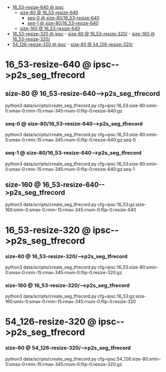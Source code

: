 <!-- MarkdownTOC -->

- [16_53-resize-640       @ ipsc](#16_53_resize_640___ipsc_)
    - [size-80       @ 16_53-resize-640](#size_80___16_53_resize_640_)
        - [seq-0       @ size-80/16_53-resize-640](#seq_0___size_80_16_53_resize_640_)
        - [seq-1       @ size-80/16_53-resize-640](#seq_1___size_80_16_53_resize_640_)
    - [size-160       @ 16_53-resize-640](#size_160___16_53_resize_640_)
- [16_53-resize-320       @ ipsc](#16_53_resize_320___ipsc_)
        - [size-80       @ 16_53-resize-320/](#size_80___16_53_resize_320__)
        - [size-160       @ 16_53-resize-320/](#size_160___16_53_resize_320__)
- [54_126-resize-320       @ ipsc](#54_126_resize_320___ipsc_)
        - [size-80       @ 54_126-resize-320/](#size_80___54_126_resize_320_)

<!-- /MarkdownTOC -->

<a id="16_53_resize_640___ipsc_"></a>
# 16_53-resize-640       @ ipsc-->p2s_seg_tfrecord
<a id="size_80___16_53_resize_640_"></a>
## size-80       @ 16_53-resize-640-->p2s_seg_tfrecord
python3 data/scripts/create_seg_tfrecord.py cfg=ipsc:16_53:size-80:smin-0:smax-0:rmin-15:rmax-345:rnum-0:flip-0:resize-640:gz
<a id="seq_0___size_80_16_53_resize_640_"></a>
### seq-0       @ size-80/16_53-resize-640-->p2s_seg_tfrecord
python3 data/scripts/create_seg_tfrecord.py cfg=ipsc:16_53:size-80:smin-0:smax-0:rmin-15:rmax-345:rnum-0:flip-0:resize-640:gz:seq-0
<a id="seq_1___size_80_16_53_resize_640_"></a>
### seq-1       @ size-80/16_53-resize-640-->p2s_seg_tfrecord
python3 data/scripts/create_seg_tfrecord.py cfg=ipsc:16_53:size-80:smin-0:smax-0:rmin-15:rmax-345:rnum-0:flip-0:resize-640:gz:seq-1

<a id="size_160___16_53_resize_640_"></a>
## size-160       @ 16_53-resize-640-->p2s_seg_tfrecord
python3 data/scripts/create_seg_tfrecord.py cfg=ipsc:16_53:gz:size-160:smin-0:smax-0:rmin-15:rmax-345:rnum-0:flip-0:resize-640

<a id="16_53_resize_320___ipsc_"></a>
# 16_53-resize-320       @ ipsc-->p2s_seg_tfrecord
<a id="size_80___16_53_resize_320__"></a>
### size-80       @ 16_53-resize-320/-->p2s_seg_tfrecord
python3 data/scripts/create_seg_tfrecord.py cfg=ipsc:16_53:size-80:smin-0:smax-0:rmin-15:rmax-345:rnum-0:flip-0:resize-320:gz
<a id="size_160___16_53_resize_320__"></a>
### size-160       @ 16_53-resize-320/-->p2s_seg_tfrecord
python3 data/scripts/create_seg_tfrecord.py cfg=ipsc:16_53:gz:size-160:smin-0:smax-0:rmin-15:rmax-345:rnum-0:flip-0:resize-320

<a id="54_126_resize_320___ipsc_"></a>
# 54_126-resize-320       @ ipsc-->p2s_seg_tfrecord
<a id="size_80___54_126_resize_320_"></a>
### size-80       @ 54_126-resize-320/-->p2s_seg_tfrecord
python3 data/scripts/create_seg_tfrecord.py cfg=ipsc:54_126:size-80:smin-0:smax-0:rmin-15:rmax-345:rnum-0:flip-0:resize-320:gz
